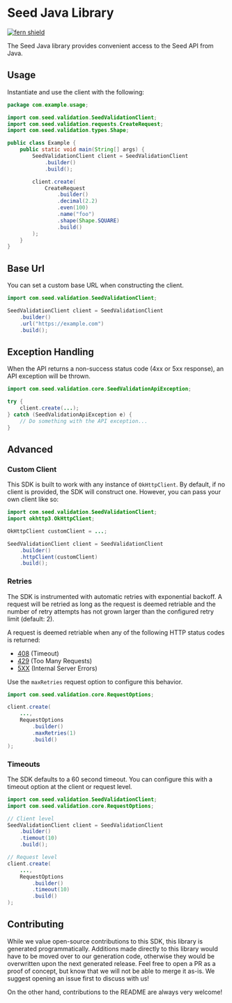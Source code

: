# Seed Java Library

[![fern shield](https://img.shields.io/badge/%F0%9F%8C%BF-Built%20with%20Fern-brightgreen)](https://buildwithfern.com?utm_source=github&utm_medium=github&utm_campaign=readme&utm_source=Seed%2FJava)

The Seed Java library provides convenient access to the Seed API from Java.

## Usage

Instantiate and use the client with the following:

```java
package com.example.usage;

import com.seed.validation.SeedValidationClient;
import com.seed.validation.requests.CreateRequest;
import com.seed.validation.types.Shape;

public class Example {
    public static void main(String[] args) {
        SeedValidationClient client = SeedValidationClient
            .builder()
            .build();

        client.create(
            CreateRequest
                .builder()
                .decimal(2.2)
                .even(100)
                .name("foo")
                .shape(Shape.SQUARE)
                .build()
        );
    }
}
```

## Base Url

You can set a custom base URL when constructing the client.

```java
import com.seed.validation.SeedValidationClient;

SeedValidationClient client = SeedValidationClient
    .builder()
    .url("https://example.com")
    .build();
```

## Exception Handling

When the API returns a non-success status code (4xx or 5xx response), an API exception will be thrown.

```java
import com.seed.validation.core.SeedValidationApiException;

try {
    client.create(...);
} catch (SeedValidationApiException e) {
    // Do something with the API exception...
}
```

## Advanced

### Custom Client

This SDK is built to work with any instance of `OkHttpClient`. By default, if no client is provided, the SDK will construct one. 
However, you can pass your own client like so:

```java
import com.seed.validation.SeedValidationClient;
import okhttp3.OkHttpClient;

OkHttpClient customClient = ...;

SeedValidationClient client = SeedValidationClient
    .builder()
    .httpClient(customClient)
    .build();
```

### Retries

The SDK is instrumented with automatic retries with exponential backoff. A request will be retried as long
as the request is deemed retriable and the number of retry attempts has not grown larger than the configured
retry limit (default: 2).

A request is deemed retriable when any of the following HTTP status codes is returned:

- [408](https://developer.mozilla.org/en-US/docs/Web/HTTP/Status/408) (Timeout)
- [429](https://developer.mozilla.org/en-US/docs/Web/HTTP/Status/429) (Too Many Requests)
- [5XX](https://developer.mozilla.org/en-US/docs/Web/HTTP/Status/500) (Internal Server Errors)

Use the `maxRetries` request option to configure this behavior.

```java
import com.seed.validation.core.RequestOptions;

client.create(
    ...,
    RequestOptions
        .builder()
        .maxRetries(1)
        .build()
);
```

### Timeouts

The SDK defaults to a 60 second timeout. You can configure this with a timeout option at the client or request level.

```java
import com.seed.validation.SeedValidationClient;
import com.seed.validation.core.RequestOptions;

// Client level
SeedValidationClient client = SeedValidationClient
    .builder()
    .tiemout(10)
    .build();

// Request level
client.create(
    ...,
    RequestOptions
        .builder()
        .timeout(10)
        .build()
);
```

## Contributing

While we value open-source contributions to this SDK, this library is generated programmatically.
Additions made directly to this library would have to be moved over to our generation code,
otherwise they would be overwritten upon the next generated release. Feel free to open a PR as
a proof of concept, but know that we will not be able to merge it as-is. We suggest opening
an issue first to discuss with us!

On the other hand, contributions to the README are always very welcome!